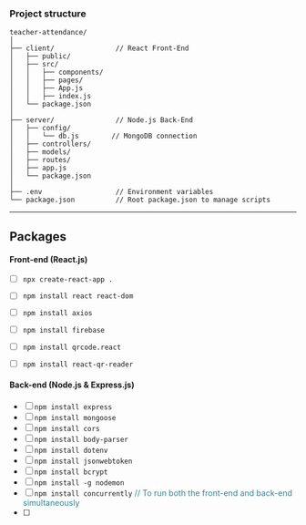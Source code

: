 ### Project structure
```plaintext
teacher-attendance/
│
├── client/               // React Front-End
│   ├── public/
│   ├── src/
│   │   ├── components/
│   │   ├── pages/
│   │   ├── App.js
│   │   ├── index.js
│   └── package.json
│
├── server/               // Node.js Back-End
│   ├── config/
│   │   └── db.js        // MongoDB connection
│   ├── controllers/
│   ├── models/
│   ├── routes/
│   ├── app.js
│   └── package.json
│
├── .env                  // Environment variables
└── package.json          // Root package.json to manage scripts

```

---
## Packages
#### Front-end (React.js)
- [ ] `npx create-react-app .`
- [ ] `npm install react react-dom`
- [ ] `npm install axios`
- [ ] `npm install firebase`
- [ ] `npm install qrcode.react`
- [ ] `npm install react-qr-reader`


#### Back-end (Node.js & Express.js)
- [ ] `npm install express`
- [ ] `npm install mongoose`
- [ ] `npm install cors`
- [ ] `npm install body-parser`
- [ ] `npm install dotenv`
- [ ] `npm install jsonwebtoken`
- [ ] `npm install bcrypt`
- [ ] `npm install -g nodemon`
- [ ] `npm install concurrently` <font color="#31859b">// To run both the front-end and back-end simultaneously</font>
- [ ] 